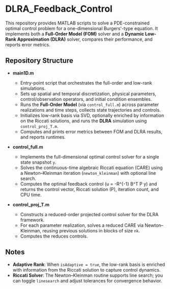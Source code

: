 # DLRA_Feedback_Control

This repository provides MATLAB scripts to solve a PDE-constrained optimal control problem for a one-dimensional Burgers'-type equation. It implements both a **Full-Order Model (FOM)** solver and a **Dynamic Low-Rank Approximation (DLRA)** solver, compares their performance, and reports error metrics.

## Repository Structure

- **main1D.m** 
  - Entry-point script that orchestrates the full-order and low-rank simulations.
  - Sets up spatial and temporal discretization, physical parameters, control/observation operators, and initial condition ensembles.
  - Runs the **Full-Order Model** (via `control_full.m`) across parameter realizations and time steps, collects state trajectories and controls.
  - Initializes low-rank basis via SVD, optionally enriched by information on the Riccati solutions, and runs the **DLRA** simulation using `control_proj_T.m`.
  - Computes and prints error metrics between FOM and DLRA results, and reports runtimes.

- **control_full.m**
  - Implements the full-dimensional optimal control solver for a single state snapshot `y`.
  - Solves the continuous-time algebraic Riccati equation (CARE) using a Newton–Kleinman iteration (`newton_kleinman`) with optional line search.
  - Computes the optimal feedback control \(u = -R^{-1} B^T P y\) and returns the control vector, Riccati solution \(P\), iteration count, and CPU time.

- **control_proj_T.m**
  - Constructs a reduced-order projected control solver for the DLRA framework.
  - For each parameter realization, solves a reduced CARE via Newton–Kleinman, reusing previous solutions in blocks of size `nk`.
  - Computes the reduces controls.


## Notes

- **Adaptive Rank**: When `isAdaptive = true`, the low-rank basis is enriched with information from the Riccati solution to capture control dynamics.
- **Riccati Solver**: The Newton–Kleinman routine supports line search; you can toggle `linesearch` and adjust tolerances for convergence behavior.


